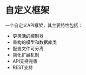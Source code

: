 自定义框架
===============

一个自定义API框架，其主要特性包括：

 + 更灵活的控制器
 + 重构的模型和数据库类
 + 配置文件可分离
 + 简化扩展机制
 + API支持完善
 + REST支持